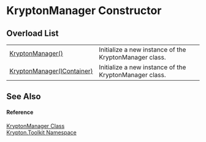 # KryptonManager Constructor


## Overload List
<table>
<tr>
<td><a href="0c8b53c3-3a07-9a7a-fc1b-066e184eca93.md">KryptonManager()</a></td>
<td>Initialize a new instance of the KryptonManager class.</td></tr>
<tr>
<td><a href="f400a74b-9df7-c3fe-feba-3afc17b646c9.md">KryptonManager(IContainer)</a></td>
<td>Initialize a new instance of the KryptonManager class.</td></tr>
</table>

## See Also


#### Reference
<a href="fd000c89-b24b-9dde-c880-bccf31b10060.md">KryptonManager Class</a>  
<a href="79d2eac2-21f4-54ff-7552-b20c33c30600.md">Krypton.Toolkit Namespace</a>  
